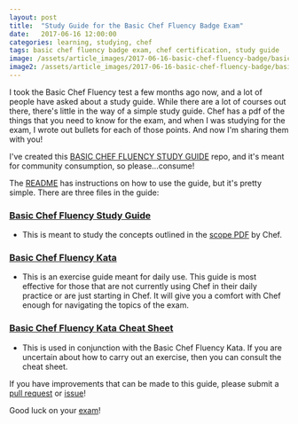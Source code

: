 ```yaml
---
layout: post
title:  "Study Guide for the Basic Chef Fluency Badge Exam"
date:   2017-06-16 12:00:00
categories: learning, studying, chef
tags: basic chef fluency badge exam, chef certification, study guide
image: /assets/article_images/2017-06-16-basic-chef-fluency-badge/basic-chef-fluency-badge.jpg
image2: /assets/article_images/2017-06-16-basic-chef-fluency-badge/basic-chef-fluency-badge-mobile.jpg
---
```

I took the Basic Chef Fluency test a few months ago now, and a lot of people have asked about a study guide. While there are a lot of courses out there, there's little in the way of a simple study guide. Chef has a pdf of the things that you need to know for the exam, and when I was studying for the exam, I wrote out bullets for each of those points. And now I'm sharing them with you! 

I've created this [BASIC CHEF FLUENCY STUDY GUIDE](https://github.com/anniehedgpeth/basic-chef-fluency-study-guide) repo, and it's meant for community consumption, so please...consume! 

The [README](https://github.com/anniehedgpeth/basic-chef-fluency-study-guide/blob/master/README.md) has instructions on how to use the guide, but it's pretty simple. There are three files in the guide:

### [Basic Chef Fluency Study Guide](https://github.com/anniehedgpeth/basic-chef-fluency-study-guide/blob/master/basic-chef-fluency-study-sheet.md)
  - This is meant to study the concepts outlined in the [scope PDF](https://training.chef.io/static/Basic_Chef_Fluency_Badge_Scope.pdf) by Chef.

### [Basic Chef Fluency Kata](https://github.com/anniehedgpeth/basic-chef-fluency-study-guide/blob/master/basic-chef-fluency-kata.md)
  - This is an exercise guide meant for daily use. This guide is most effective for those that are not currently using Chef in their daily practice or are just starting in Chef. It will give you a comfort with Chef enough for navigating the topics of the exam.

### [Basic Chef Fluency Kata Cheat Sheet](https://github.com/anniehedgpeth/basic-chef-fluency-study-guide/blob/master/basic-chef-fluency-kata-cheatsheet.md)
  - This is used in conjunction with the Basic Chef Fluency Kata. If you are uncertain about how to carry out an exercise, then you can consult the cheat sheet.

If you have improvements that can be made to this guide, please submit a [pull request](https://github.com/anniehedgpeth/basic-chef-fluency-study-guide/pulls) or [issue](https://github.com/anniehedgpeth/basic-chef-fluency-study-guide/issues)!

Good luck on your [exam](https://training.chef.io/basic-chef-fluency-badge)!